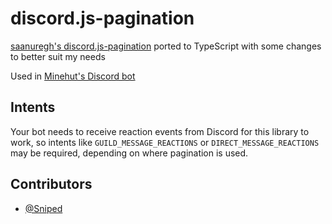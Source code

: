 # discord.js-pagination
[saanuregh's discord.js-pagination](https://github.com/saanuregh/discord.js-pagination/) ported to TypeScript with some changes to better suit my needs

Used in [Minehut's Discord bot](https://github.com/Minehut/MinehutBOT)

## Intents
Your bot needs to receive reaction events from Discord for this library to work, so intents like `GUILD_MESSAGE_REACTIONS` or `DIRECT_MESSAGE_REACTIONS` may be required, depending on where pagination is used.

## Contributors
- [@Sniped](https://github.com/Sniped)
